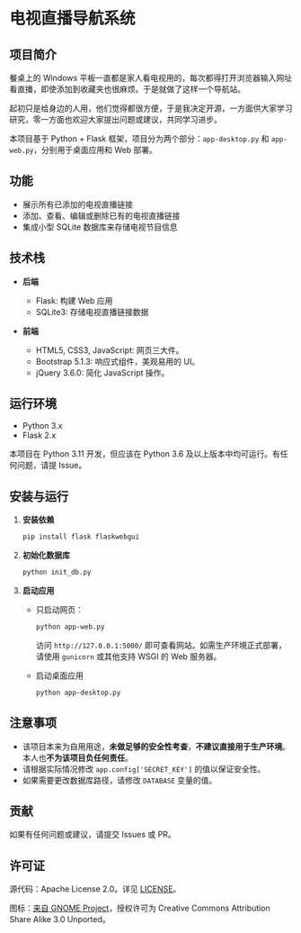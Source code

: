 # 电视直播导航系统

## 项目简介
餐桌上的 Windows 平板一直都是家人看电视用的，每次都得打开浏览器输入网址看直播，即使添加到收藏夹也很麻烦。于是就做了这样一个导航站。

起初只是给身边的人用，他们觉得都很方便，于是我决定开源，一方面供大家学习研究，零一方面也欢迎大家提出问题或建议，共同学习进步。

本项目基于 Python + Flask 框架，项目分为两个部分：`app-desktop.py` 和 `app-web.py`，分别用于桌面应用和 Web 部署。

## 功能
- 展示所有已添加的电视直播链接
- 添加、查看、编辑或删除已有的电视直播链接
- 集成小型 SQLite 数据库来存储电视节目信息

## 技术栈
- **后端**
  - Flask: 构建 Web 应用
  - SQLite3: 存储电视直播链接数据
  
- **前端**
  - HTML5, CSS3, JavaScript: 网页三大件。
  - Bootstrap 5.1.3: 响应式组件，美观易用的 UI。
  - jQuery 3.6.0: 简化 JavaScript 操作。

## 运行环境
- Python 3.x
- Flask 2.x

本项目在 Python 3.11 开发，但应该在 Python 3.6 及以上版本中均可运行。有任何问题，请提 Issue。

## 安装与运行
1. **安装依赖**

   ```bash
   pip install flask flaskwebgui
   ```
2. **初始化数据库**
    ```bash
    python init_db.py
    ```

3. **启动应用**
    
    - 只启动网页：

        ```bash
        python app-web.py
        ```
        访问 `http://127.0.0.1:5000/` 即可查看网站。如需生产环境正式部署，请使用 `gunicorn` 或其他支持 WSGI 的 Web 服务器。

    - 启动桌面应用
        ```bash
        python app-desktop.py
        ```



## 注意事项
- 该项目本来为自用用途，**未做足够的安全性考查**，**不建议直接用于生产环境**。本人也**不为该项目负任何责任**。
- 请根据实际情况修改 `app.config['SECRET_KEY']` 的值以保证安全性。
- 如果需要更改数据库路径，请修改 `DATABASE` 变量的值。

## 贡献
如果有任何问题或建议，请提交 Issues 或 PR。

## 许可证
源代码：Apache License 2.0。详见 [LICENSE]()。

图标：[来自 GNOME Project](https://gitlab.gnome.org/GNOME/adwaita-icon-theme/-/blob/master/Adwaita/scalable/mimetypes/video-x-generic.svg)，授权许可为 Creative Commons Attribution Share Alike 3.0 Unported。
